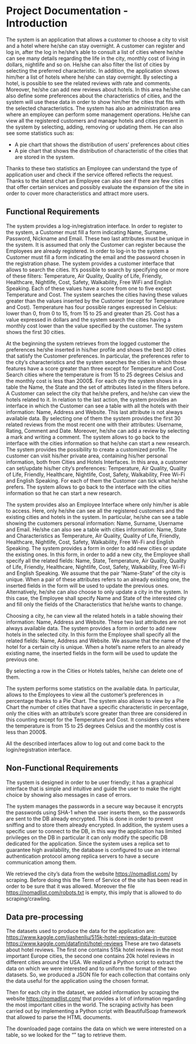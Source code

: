# Project Documentation - Introduction
The system is an application that allows a customer to choose a city to visit and a hotel where he/she can stay overnight.
A customer can register and log in, after the log in he/she’s able to consult a list of cities where he/she can see many details regarding the life in the city, monthly cost of living in dollars, nightlife and so on.
He/she can also filter the list of cities by selecting the preferred characteristic.
In addition, the application shows him/her a list of hotels where he/she can stay overnight. By selecting a hotel, is possible to see the related reviews with rate and comments.
Moreover, he/she can add new reviews about hotels.
In this area he/she can also define some preferences about the characteristics of cities, and the system will use these data in order to show him/her the cities that fits with the selected characteristics.
The system has also an administration area where an employee can perform some management operations.
He/she can view all the registered customers and manage hotels and cities present in the system by selecting, adding, removing or updating them.
He can also see some statistics such as:
* A pie chart that shows the distribution of users’ preferences about cities
* A pie chart that shows the distribution of characteristic of the cities that are stored in the
system.

Thanks to these two statistics an Employee can understand the type of application user and check if the service offered reflects the request. Thanks to the latest chart an Employee can also see if there are few cities that offer certain services and possibly evaluate the expansion of the site in order to cover more characteristics and attract more users.

## Functional Requirements
The system provides a log-in/registration interface. In order to register to the system, a Customer must fill a form indicating Name, Surname, Password, Nickname and Email. These two last attributes must be unique in the system. It is assumed that only the Customer can register because the Employees are already registered.
In order to log-in to the system a Customer must fill a form indicating the email and the password chosen in the registration phase.
The system provides a customer interface that allows to search the cities. It’s possible to search by specifying one or more of these filters: Temperature, Air Quality, Quality of Life, Friendly, Healthcare, Nightlife, Cost, Safety, Walkability, Free WiFi and English Speaking. Each of these values have a score from one to five except Temperature and Cost. The system searches the cities having these values greater than the values inserted by the Customer (except for Temperature and Cost).
Temperature has four possible ranges expressed in Celsius: lower than 0, from 0 to 15, from 15 to 25 and greater than 25. Cost has a value expressed in dollars and the system search the cities having a monthly cost lower than the value specified by the customer. The system shows the first 30 cities.

At the beginning the system retrieves from the logged customer the preferences he/she inserted in his/her profile and shows the best 30 cities that satisfy the Customer preferences. In particular, the preferences refer to the city’s characteristics and the system searches the cities in which those features have a score greater than three except for Temperature and Cost. Search cities where the temperature is from 15 to 25 degrees Celsius and the monthly cost is less than 2000$.
For each city the system shows in a table the Name, the State and the set of attributes listed in the filters before. A Customer can select the city that he/she prefers, and he/she can view the hotels related to it.
In relation to the last action, the system provides an interface in which the Customer can see a table with all the hotels with their information: Name, Address and Website. This last attribute is not always available data. By selecting one of them the system provides the first 30 related reviews from the most recent one with their attributes: Username, Rating, Comment and Date. Moreover, he/she can add a review by selecting a mark and writing a comment.
The system allows to go back to the interface with the cities information so that he/she can start a new research.
The system provides the possibility to create a customized profile.
The customer can visit his/her private area, containing his/her personal information, both from Cities and Hotels Interfaces.
In this area, a customer can set/update his/her city’s preferences: Temperature, Air Quality, Quality of Life, Friendly, Healthcare, Nightlife, Cost, Safety, Walkability, Free Wi-Fi and English Speaking. For each of them the Customer can tick what he/she prefers.
The system allows to go back to the interface with the cities information so that he can start a new research.

The system provides also an Employee Interface where only him/her is able to access. Here, only he/she can see all the registered customers and the existing cities and hotels in the system. In particular, he/she can see a table showing the customers personal information: Name, Surname, Username and Email.
He/she can also see a table with cities information: Name, State and Characteristics as Temperature, Air Quality, Quality of Life, Friendly, Healthcare, Nightlife, Cost, Safety, Walkability, Free Wi-Fi and English Speaking.
The system provides a form in order to add new cities or update the existing ones. In this form, in order to add a new city, the Employee shall specify all the related fields: Name, State, Temperature, Air Quality, Quality of Life, Friendly, Healthcare, Nightlife, Cost, Safety, Walkability, Free Wi-Fi and English Speaking. We assume that the pair “Name-State” of the city is unique. When a pair of these attributes refers to an already existing one, the inserted fields in the form will be used to update the previous ones.
Alternatively, he/she can also choose to only update a city in the system. In this case, the Employee shall specify Name and State of the interested city and fill only the fields of the Characteristics that he/she wants to change.

Choosing a city, he can view all the related hotels in a table showing their information: Name, Address and Website. These two last attributes are not always available data.
The system provides a form in order to add new hotels in the selected city. In this form the Employee shall specify all the related fields: Name, Address and Website. We assume that the name of the hotel for a certain city is unique. When a hotel’s name refers to an already existing name, the inserted fields in the form will be used to update the previous one.

By selecting a row in the Cities or Hotels tables, he/she can delete one of them.

The system performs some statistics on the available data. In particular, allows to the Employees to view all the customer’s preferences in percentage thanks to a Pie Chart. The system also allows to view by a Pie Chart the number of cities that have a specific characteristic in percentage, only the cities with an attribute’s score greater than three are considered in this counting except for the Temperature and Cost. It considers cities where the temperature is from 15 to 25 degrees Celsius and the monthly cost is less than 2000$.

All the described interfaces allow to log out and come back to the login/registration interface.

## Non-Functional Requirements
The system is designed in order to be user friendly; it has a graphical interface that is simple and intuitive and guide the user to make the right choice by showing also messages in case of errors.


The system manages the passwords in a secure way because it encrypts the passwords using SHA-1 when the user inserts them, so the passwords are sent to the DB already encrypted. This is done in order to prevent sniffing and to store them already encrypted.
In addition, the system uses a specific user to connect to the DB, in this way the application has limited privileges on the DB in particular it can only modify the specific DB dedicated for the application.
Since the system uses a replica set to guarantee high availability, the database is configured to use an internal authentication protocol among replica servers to have a secure communication among them.

We retrieved the city’s data from the website https://nomadlist.com/ by scraping. Before doing this the Term of Service of the site has been read in order to be sure that it was allowed. Moreover the file https://nomadlist.com/robots.txt is empty, this imply that is allowed to do scraping/crawling.

## Data pre-processing
The datasets used to produce the data for the application are:
https://www.kaggle.com/jiashenliu/515k-hotel-reviews-data-in-europe https://www.kaggle.com/datafiniti/hotel-reviews
These are two datasets about hotel reviews. The first one contains 515k hotel reviews in the most important Europe cities, the second one contains 20k hotel reviews in different cities around the USA.
We realized a Python script to extract the data on which we were interested and to uniform the format of the two datasets.
So, we produced a JSON file for each collection that contains only the data useful for the application using the chosen format.

Then for each city in the dataset, we added information by scraping the website https://nomadlist.com/ that provides a lot of information regarding the most important cities in the world.
The scraping activity has been carried out by implementing a Python script with BeautifulSoap framework that allowed to parse the HTML documents.

The downloaded page contains the data on which we were interested on a table, so we looked for the “<tr>” tag to retrieve them.